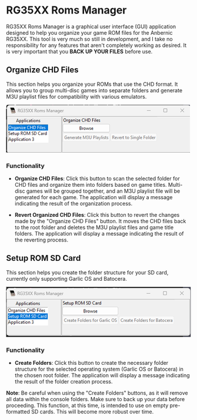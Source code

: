 # RG35XX Roms Manager

RG35XX Roms Manager is a graphical user interface (GUI) application 
designed to help you organize your game ROM files for the Anbernic
RG35XX. This tool is very much so still in development, and I take
no responsibility for any features that aren't completely working as
desired. It is very important that you **BACK UP YOUR FILES** before
use.


## Organize CHD Files

This section helps you organize your ROMs that use the CHD format. 
It allows you to group multi-disc games into separate folders and 
generate M3U playlist files for compatibility with various 
emulators.

![Organize CHD Files](./media/organize_chd_files.png)

### Functionality

- **Organize CHD Files**: Click this button to scan the selected 
folder for CHD files and organize them into folders based on game 
titles. Multi-disc games will be grouped together, and an M3U 
playlist file will be generated for each game. The application will
display a message indicating the result of the organization process.



- **Revert Organized CHD Files**: Click this button to revert the
changes made by the "Organize CHD Files" button. It moves the CHD
files back to the root folder and deletes the M3U playlist files and
game title folders. The application will display a message 
indicating the result of the reverting process.


## Setup ROM SD Card

This section helps you create the folder structure for your SD card,
currently only supporting Garlic OS and Batocera.

![RG35XX Roms Manager Interface](./media/setup_rom_sd_card.png)

### Functionality

- **Create Folders**: Click this button to create the necessary 
folder structure for the selected operating system (Garlic OS or 
Batocera) in the chosen root folder. The application will display 
a message indicating the result of the folder creation process.

**Note**: Be careful when using the "Create Folders" buttons, 
as it will remove all data within the console folders. Make sure 
to back up your data before proceeding. This function, at this time,
is intended to use on empty pre-formatted SD cards. This will become
more robust over time.


